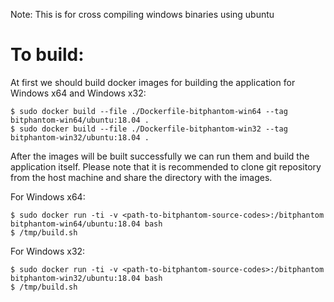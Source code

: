 Note: This is for cross compiling windows binaries using ubuntu

# To build:

At first we should build docker images for building the application for Windows x64 and Windows x32:

```
$ sudo docker build --file ./Dockerfile-bitphantom-win64 --tag bitphantom-win64/ubuntu:18.04 .
$ sudo docker build --file ./Dockerfile-bitphantom-win32 --tag bitphantom-win32/ubuntu:18.04 .
```

After the images will be built successfully we can run them and build the application itself.
Please note that it is recommended to clone git repository from the host machine and share the directory with the images.

For Windows x64:

```
$ sudo docker run -ti -v <path-to-bitphantom-source-codes>:/bitphantom bitphantom-win64/ubuntu:18.04 bash
$ /tmp/build.sh
```

For Windows x32:

```
$ sudo docker run -ti -v <path-to-bitphantom-source-codes>:/bitphantom bitphantom-win32/ubuntu:18.04 bash
$ /tmp/build.sh
```



